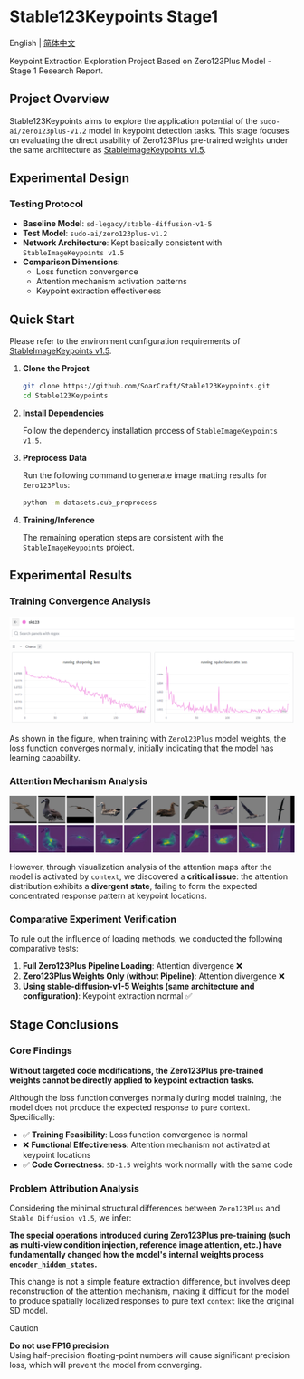 # Stable123Keypoints Stage1

English | [简体中文](README.md)

Keypoint Extraction Exploration Project Based on Zero123Plus Model - Stage 1 Research Report.

## Project Overview

Stable123Keypoints aims to explore the application potential of the `sudo-ai/zero123plus-v1.2` model in keypoint detection tasks. This stage focuses on evaluating the direct usability of Zero123Plus pre-trained weights under the same architecture as [StableImageKeypoints v1.5](https://github.com/Aloento/StableImageKeypoints/blob/v1.5/README_EN.md).

## Experimental Design

### Testing Protocol

- **Baseline Model**: `sd-legacy/stable-diffusion-v1-5`
- **Test Model**: `sudo-ai/zero123plus-v1.2`
- **Network Architecture**: Kept basically consistent with `StableImageKeypoints v1.5`
- **Comparison Dimensions**:
  - Loss function convergence
  - Attention mechanism activation patterns
  - Keypoint extraction effectiveness

## Quick Start

Please refer to the environment configuration requirements of [StableImageKeypoints v1.5](https://github.com/Aloento/StableImageKeypoints/blob/v1.5/README_EN.md#quick-start).

1. **Clone the Project**

   ```bash
   git clone https://github.com/SoarCraft/Stable123Keypoints.git
   cd Stable123Keypoints
   ```

2. **Install Dependencies**

   Follow the dependency installation process of `StableImageKeypoints v1.5`.

3. **Preprocess Data**

   Run the following command to generate image matting results for `Zero123Plus`:

   ```bash
   python -m datasets.cub_preprocess
   ```

4. **Training/Inference**

   The remaining operation steps are consistent with the `StableImageKeypoints` project.

## Experimental Results

### Training Convergence Analysis

![Loss Curve Convergence](assets/sk123.png)

As shown in the figure, when training with `Zero123Plus` model weights, the loss function converges normally, initially indicating that the model has learning capability.

### Attention Mechanism Analysis

![Attention Activation Pattern](assets/keypoint.png)

However, through visualization analysis of the attention maps after the model is activated by `context`, we discovered a **critical issue**: the attention distribution exhibits a **divergent state**, failing to form the expected concentrated response pattern at keypoint locations.

### Comparative Experiment Verification

To rule out the influence of loading methods, we conducted the following comparative tests:

1. **Full Zero123Plus Pipeline Loading**: Attention divergence ❌
2. **Zero123Plus Weights Only (without Pipeline)**: Attention divergence ❌
3. **Using stable-diffusion-v1-5 Weights (same architecture and configuration)**: Keypoint extraction normal ✅

## Stage Conclusions

### Core Findings

**Without targeted code modifications, the Zero123Plus pre-trained weights cannot be directly applied to keypoint extraction tasks.**

Although the loss function converges normally during model training, the model does not produce the expected response to pure context. Specifically:

- ✅ **Training Feasibility**: Loss function convergence is normal
- ❌ **Functional Effectiveness**: Attention mechanism not activated at keypoint locations
- ✅ **Code Correctness**: `SD-1.5` weights work normally with the same code

### Problem Attribution Analysis

Considering the minimal structural differences between `Zero123Plus` and `Stable Diffusion v1.5`, we infer:

**The special operations introduced during Zero123Plus pre-training (such as multi-view condition injection, reference image attention, etc.) have fundamentally changed how the model's internal weights process `encoder_hidden_states`.**

This change is not a simple feature extraction difference, but involves deep reconstruction of the attention mechanism, making it difficult for the model to produce spatially localized responses to pure text `context` like the original SD model.

> [!CAUTION]  
> **Do not use FP16 precision**  
> Using half-precision floating-point numbers will cause significant precision loss, which will prevent the model from converging.
